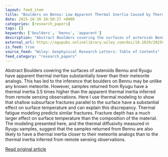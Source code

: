 ```yaml
---
layout: feed_item
title: "Boulders on Bennu: Low Apparent Thermal Inertia Caused by Thermal Fatigue Fractures"
date: 2025-10-30 10:50:27 +0000
categories: [research_papers]
tags: []
keywords: ['boulders', 'bennu', 'apparent']
description: "Abstract Boulders covering the surfaces of asteroids Bennu and Ryugu have apparent thermal inertias substantially lower than their meteorite analogs"
external_url: https://agupubs.onlinelibrary.wiley.com/doi/10.1029/2025GL116256?af=R
is_feed: true
source_feed: "Wiley: Geophysical Research Letters: Table of Contents"
feed_category: "research_papers"
---
```


Abstract Boulders covering the surfaces of asteroids Bennu and Ryugu have apparent thermal inertias substantially lower than their meteorite analogs. This has led to the inference that boulders on Bennu may be unlike any known meteorite. However, samples returned from Ryugu have a thermal inertia 3.5 times higher than the apparent thermal inertia inferred from remote sensing observations. Here I use thermal modeling to show that shallow subsurface fractures parallel to the surface have a substantial effect on surface temperature and can explain this discrepancy. Thermal fatigue modeling predicts similar fractures. Fracture depth has a much larger effect on surface temperature than the composition of the material. The modeling presented here, and the thermal diffusivity measured in Ryugu samples, suggest that the samples returned from Bennu are also likely to have a thermal inertia closer to their meteorite analogs than to the thermal inertia inferred from remote sensing observations.

[Read original article](https://agupubs.onlinelibrary.wiley.com/doi/10.1029/2025GL116256?af=R)
